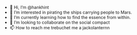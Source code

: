 - 👋 Hi, I’m @hankhint
- 👀 I’m interested in pirating the ships carrying people to Mars.
- 🌱 I’m currently learning how to find the essence from within.
- 💞️ I’m looking to collaborate on the social compact
- 📫 How to reach me trebuchet me a jackolanternn

<!---
hankhint/hankhint is a ✨ special ✨ repository because its `README.md` (this file) appears on your GitHub profile.
You can click the Preview link to take a look at your changes.
--->

